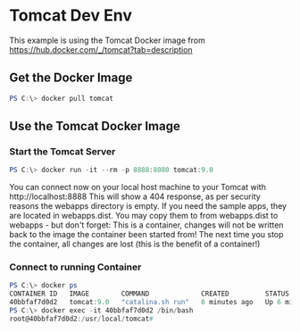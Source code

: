 # Tomcat Dev Env

This example is using the Tomcat Docker image from https://hub.docker.com/_/tomcat?tab=description

## Get the Docker Image
```powershell
PS C:\> docker pull tomcat
```
## Use the Tomcat Docker Image

### Start the Tomcat Server
```powershell
PS C:\> docker run -it --rm -p 8888:8080 tomcat:9.0
```

You can connect now on your local host machine to your Tomcat with http://localhost:8888
This will show a 404 response, as per security reasons the webapps directory is empty.
If you need the sample apps, they are located in webapps.dist.
You may copy them to from webapps.dist to webapps - but don't forget:
This is a container, changes will not be written back to the image the container been started from!
The next time you stop the container, all changes are lost (this is the benefit of a container!)


### Connect to running Container
```powershell
PS C:\> docker ps
CONTAINER ID   IMAGE        COMMAND             CREATED         STATUS         PORTS                                       NAMES
40bbfaf7d0d2   tomcat:9.0   "catalina.sh run"   6 minutes ago   Up 6 minutes   0.0.0.0:8888->8080/tcp, :::8888->8080/tcp   reverent_goldwasser
PS C:\> docker exec -it 40bbfaf7d0d2 /bin/bash
root@40bbfaf7d0d2:/usr/local/tomcat#

```

